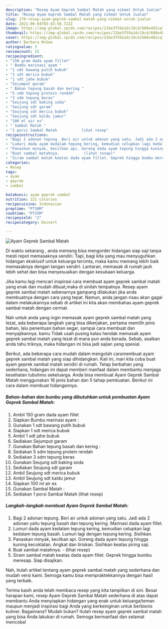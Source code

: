 ```yaml
---
description: "Resep Ayam Geprek Sambal Matah yang nikmat Untuk Jualan"
title: "Resep Ayam Geprek Sambal Matah yang nikmat Untuk Jualan"
slug: 179-resep-ayam-geprek-sambal-matah-yang-nikmat-untuk-jualan
date: 2021-06-04T03:43:50.722Z
image: https://img-global.cpcdn.com/recipes/21be3f59a1dc19cd/680x482cq70/ayam-geprek-sambal-matah-foto-resep-utama.jpg
thumbnail: https://img-global.cpcdn.com/recipes/21be3f59a1dc19cd/680x482cq70/ayam-geprek-sambal-matah-foto-resep-utama.jpg
cover: https://img-global.cpcdn.com/recipes/21be3f59a1dc19cd/680x482cq70/ayam-geprek-sambal-matah-foto-resep-utama.jpg
author: Barbara McGee
ratingvalue: 3
reviewcount: 15
recipeingredient:
- "150 gram dada ayam fillet"
- " Bumbu marinasi ayam "
- "1 sdt bawang putih bubuk"
- "1 sdt merica bubuk"
- "1 sdt jahe bubuk"
- "Sejumput garam"
- " Bahan tepung basah dan kering "
- "5 sdm tepung protein rendah"
- "3 sdm tepung beras"
- "Seujung sdt baking soda"
- "Seujung sdt garam"
- "Seujung sdt merica bubuk"
- "Seujung sdt kaldu jamur"
- "100 ml air es"
- " Sambal Matah "
- "1 porsi Sambal Matah           lihat resep"
recipeinstructions:
- "Bagi 2 adonan tepung. Beri air untuk adonan yang satu. Jadi ada 2 adonan yaitu tepung basah dan tepung kering. Marinasi dada ayam fillet."
- "Lumuri dada ayam kedalam tepung kering, kemudian celupkan lagi kedalam tepung basah. Lumuri lagi dengan tepung kering. Sisihkan."
- "Panaskan minyak, kecilkan api. Goreng dada ayam tepung hingga kuning kecoklatan. Angkat dan tiriskan. Sisihkan keatas piring saji."
- "Buat sambal matahnya.           (lihat resep)"
- "Siram sambal matah keatas dada ayam fillet. Geprek hingga bumbu meresap. Siap disajikan."
categories:
- Resep
tags:
- ayam
- geprek
- sambal

katakunci: ayam geprek sambal 
nutrition: 221 calories
recipecuisine: Indonesian
preptime: "PT30M"
cooktime: "PT35M"
recipeyield: "2"
recipecategory: Dessert

---
```



![Ayam Geprek Sambal Matah](https://img-global.cpcdn.com/recipes/21be3f59a1dc19cd/680x482cq70/ayam-geprek-sambal-matah-foto-resep-utama.jpg)

Di waktu  sekarang , anda memang bisa mengorder hidangan siap saji tanpa mesti repot memasaknya sendiri. Tapi, bagi kita yang mau menyuguhkan hidangan eksklusif untuk keluarga tercinta, maka kamu memang lebih baik memasaknya dengan tangan sendiri. Lantaran, memasak di rumah jauh lebih sehat dan bisa menyesuaikan dengan kesukaan keluarga.

Jika kamu lagi mencari inspirasi cara membuat ayam geprek sambal matah yang enak dan mudah dibuat,maka di sinilah tempatnya. Resep ayam geprek sambal matah  sebenarnya gampang dilakukan jika anda membuatnya dengan cara yang tepat. Namun, anda jangan risau akan gagal dalam melakukannya 
sebab di artikel ini kita akan membahas ayam geprek sambal matah dengan cermat.  



Nah untuk anda yang ingin memasak ayam geprek sambal matah yang lezat, ada beberapa langkah yang bisa dikerjakan, pertama memilih jenis bahan, lalu penentuan bahan segar, sampai cara membuat dan menyajikannya. kamu Tidak usah pusing kalau hendak memasak ayam geprek sambal matah yang lezat di mana pun anda berada. Sebab, asalkan anda  tahu triknya, maka hidangan ini bisa jadi sajian yang spesial.

Berikut, ada beberapa cara mudah dalam mengolah caramembuat ayam geprek sambal matah yang siap dihidangkan. Kali ini, mari kita coba buat ayam geprek sambal matah sendiri di rumah. Tetap berbahan yang sederhana, hidangan ini dapat memberi manfaat dalam membantu menjaga kesehatan tubuhmu sekeluarga. Anda bisa membuat Ayam Geprek Sambal Matah menggunakan 16 jenis bahan dan 5 tahap pembuatan. Berikut ini cara dalam membuat hidangannya.

<!--inarticleads1-->

##### Bahan-bahan dan bumbu yang dibutuhkan untuk pembuatan Ayam Geprek Sambal Matah:

1. Ambil 150 gram dada ayam fillet
1. Siapkan  Bumbu marinasi ayam :
1. Gunakan 1 sdt bawang putih bubuk
1. Siapkan 1 sdt merica bubuk
1. Ambil 1 sdt jahe bubuk
1. Sediakan Sejumput garam
1. Gunakan  Bahan tepung basah dan kering :
1. Sediakan 5 sdm tepung protein rendah
1. Sediakan 3 sdm tepung beras
1. Gunakan Seujung sdt baking soda
1. Sediakan Seujung sdt garam
1. Ambil Seujung sdt merica bubuk
1. Ambil Seujung sdt kaldu jamur
1. Siapkan 100 ml air es
1. Gunakan  Sambal Matah :
1. Sediakan 1 porsi Sambal Matah           (lihat resep)




<!--inarticleads2-->

##### Langkah-langkah membuat Ayam Geprek Sambal Matah:

1. Bagi 2 adonan tepung. Beri air untuk adonan yang satu. Jadi ada 2 adonan yaitu tepung basah dan tepung kering. Marinasi dada ayam fillet.
1. Lumuri dada ayam kedalam tepung kering, kemudian celupkan lagi kedalam tepung basah. Lumuri lagi dengan tepung kering. Sisihkan.
1. Panaskan minyak, kecilkan api. Goreng dada ayam tepung hingga kuning kecoklatan. Angkat dan tiriskan. Sisihkan keatas piring saji.
1. Buat sambal matahnya. -           (lihat resep)
1. Siram sambal matah keatas dada ayam fillet. Geprek hingga bumbu meresap. Siap disajikan.




Nah, itulah artikel tentang  ayam geprek sambal matah  yang sederhana dan mudah versi kami. Semoga kamu bisa mempraktekkannya dengan hasil yang terbaik. 

Terima kasih anda telah membaca resep yang kita tampilkan di sini. Besar harapan kami, resep  Ayam Geprek Sambal Matah sederhana di atas dapat membantu Anda menyiapkan hidangan yang enak untuk keluarga/teman maupun menjadi inspirasi bagi Anda yang berkeinginan untuk berbisnis kuliner. Bagaimana? Mudah bukan? Itulah resep ayam geprek sambal matah yang bisa Anda lakukan di rumah. Semoga bermanfaat dan selamat mencoba!

